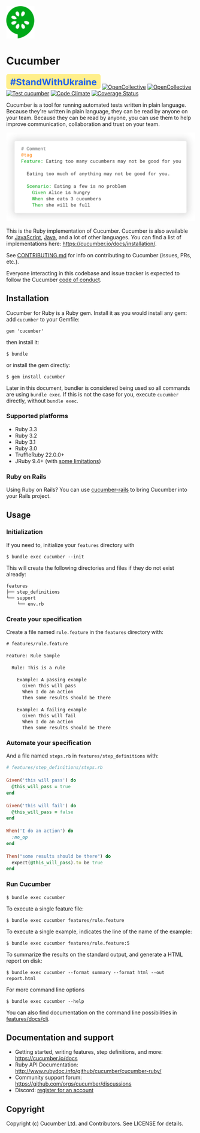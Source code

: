 <img src="docs/img/logo.svg" alt="" width="75" />

# Cucumber

[![Stand With Ukraine](https://raw.githubusercontent.com/vshymanskyy/StandWithUkraine/main/badges/StandWithUkraine.svg)](https://vshymanskyy.github.io/StandWithUkraine)
[![OpenCollective](https://opencollective.com/cucumber/backers/badge.svg)](https://opencollective.com/cucumber)
[![OpenCollective](https://opencollective.com/cucumber/sponsors/badge.svg)](https://opencollective.com/cucumber)
[![Test cucumber](https://github.com/cucumber/cucumber-ruby/actions/workflows/test.yaml/badge.svg)](https://github.com/cucumber/cucumber-ruby/actions/workflows/test.yaml)
[![Code Climate](https://codeclimate.com/github/cucumber/cucumber-ruby.svg)](https://codeclimate.com/github/cucumber/cucumber-ruby)
[![Coverage Status](https://coveralls.io/repos/cucumber/cucumber-ruby/badge.svg?branch=main)](https://coveralls.io/r/cucumber/cucumber-ruby?branch=main)

Cucumber is a tool for running automated tests written in plain language. Because they're
written in plain language, they can be read by anyone on your team. Because they can be
read by anyone, you can use them to help improve communication, collaboration and trust on
your team.

<img src="docs/img/gherkin-example.png" alt="Cucumber Gherkin Example" width="728" />

This is the Ruby implementation of Cucumber. Cucumber is also available for [JavaScript](https://github.com/cucumber/cucumber-js),
[Java](https://github.com/cucumber/cucumber-jvm), and a lot of other languages. You can find a list of implementations here: https://cucumber.io/docs/installation/.

See [CONTRIBUTING.md](CONTRIBUTING.md) for info on contributing to Cucumber (issues, PRs, etc.).

Everyone interacting in this codebase and issue tracker is expected to follow the
Cucumber [code of conduct](https://cucumber.io/conduct).

## Installation

Cucumber for Ruby is a Ruby gem. Install it as you would install any gem: add
`cucumber` to your Gemfile:

    gem 'cucumber'

then install it:

    $ bundle

or install the gem directly:

    $ gem install cucumber

Later in this document, bundler is considered being used so all commands are using
`bundle exec`. If this is not the case for you, execute `cucumber` directly, without
`bundle exec`.

### Supported platforms

- Ruby 3.3
- Ruby 3.2
- Ruby 3.1
- Ruby 3.0
- TruffleRuby 22.0.0+
- JRuby 9.4+ (with [some limitations](https://github.com/cucumber/cucumber-ruby/blob/main/docs/jruby-limitations.md))

### Ruby on Rails

Using Ruby on Rails? You can use [cucumber-rails](https://github.com/cucumber/cucumber-rails) to bring Cucumber into your Rails project.

## Usage

### Initialization

If you need to, initialize your `features` directory with

    $ bundle exec cucumber --init

This will create the following directories and files if they do not exist already:

    features
    ├── step_definitions
    └── support
        └── env.rb

### Create your specification

Create a file named `rule.feature` in the `features` directory with:

```gherkin
# features/rule.feature

Feature: Rule Sample

  Rule: This is a rule

    Example: A passing example
      Given this will pass
      When I do an action
      Then some results should be there

    Example: A failing example
      Given this will fail
      When I do an action
      Then some results should be there

```

### Automate your specification

And a file named `steps.rb` in `features/step_definitions` with:

```ruby
# features/step_definitions/steps.rb

Given('this will pass') do
  @this_will_pass = true
end

Given('this will fail') do
  @this_will_pass = false
end

When('I do an action') do
  :no_op
end

Then("some results should be there") do
  expect(@this_will_pass).to be true
end
```

### Run Cucumber

    $ bundle exec cucumber

To execute a single feature file:

    $ bundle exec cucumber features/rule.feature

To execute a single example, indicates the line of the name of the example:

    $ bundle exec cucumber features/rule.feature:5

To summarize the results on the standard output, and generate a HTML report on disk:

    $ bundle exec cucumber --format summary --format html --out report.html

For more command line options

    $ bundle exec cucumber --help

You can also find documentation on the command line possibilities in [features/docs/cli](features/docs/cli).

## Documentation and support

- Getting started, writing features, step definitions, and more: https://cucumber.io/docs
- Ruby API Documentation: http://www.rubydoc.info/github/cucumber/cucumber-ruby/
- Community support forum: https://github.com/orgs/cucumber/discussions
- Discord: [register for an account](https://cucumber.io/docs/community/get-in-touch#discord)

## Copyright

Copyright (c) Cucumber Ltd. and Contributors. See LICENSE for details.
